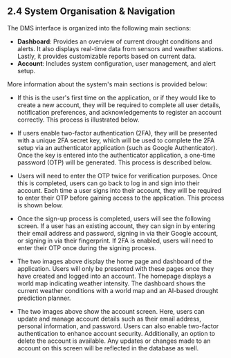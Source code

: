 ## 2.4 System Organisation & Navigation

The DMS interface is organized into the following main sections:

- **Dashboard**: Provides an overview of current drought conditions and alerts. It also displays real-time data from sensors and weather stations. Lastly, it provides customizable reports based on current data.
- **Account**: Includes system configuration, user management, and alert setup.

More information about the system's main sections is provided below:

- If this is the user's first time on the application, or if they would like to create a new account, they will be required to complete all user details, notification preferences, and acknowledgements to register an account correctly. This process is illustrated below.

- If users enable two-factor authentication (2FA), they will be presented with a unique 2FA secret key, which will be used to complete the 2FA setup via an authenticator application (such as Google Authenticator). Once the key is entered into the authenticator application, a one-time password (OTP) will be generated. This process is described below.

- Users will need to enter the OTP twice for verification purposes. Once this is completed, users can go back to log in and sign into their account. Each time a user signs into their account, they will be required to enter their OTP before gaining access to the application. This process is shown below.

- Once the sign-up process is completed, users will see the following screen. If a user has an existing account, they can sign in by entering their email address and password, signing in via their Google account, or signing in via their fingerprint. If 2FA is enabled, users will need to enter their OTP once during the signing process.

- The two images above display the home page and dashboard of the application. Users will only be presented with these pages once they have created and logged into an account. The homepage displays a world map indicating weather intensity. The dashboard shows the current weather conditions with a world map and an AI-based drought prediction planner.

- The two images above show the account screen. Here, users can update and manage account details such as their email address, personal information, and password. Users can also enable two-factor authentication to enhance account security. Additionally, an option to delete the account is available. Any updates or changes made to an account on this screen will be reflected in the database as well.

